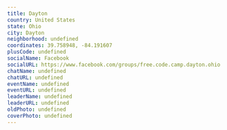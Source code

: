 ```yaml
---
title: Dayton
country: United States
state: Ohio
city: Dayton
neighborhood: undefined
coordinates: 39.758948, -84.191607
plusCode: undefined
socialName: Facebook
socialURL: https://www.facebook.com/groups/free.code.camp.dayton.ohio
chatName: undefined
chatURL: undefined
eventName: undefined
eventURL: undefined
leaderName: undefined
leaderURL: undefined
oldPhoto: undefined
coverPhoto: undefined
---
```


